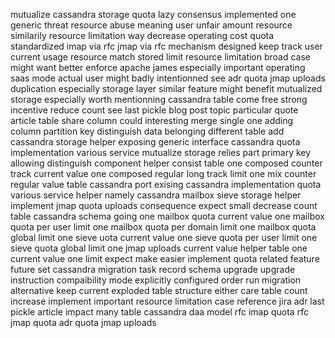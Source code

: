 mutualize cassandra storage quota lazy consensus implemented one generic threat resource abuse meaning user unfair amount resource similarily resource limitation way decrease operating cost quota standardized imap via rfc jmap via rfc mechanism designed keep track user current usage resource match stored limit resource limitation broad case might want better enforce apache james especially important operating saas mode actual user might badly intentionned see adr quota jmap uploads duplication especially storage layer similar feature might benefit mutualized storage especially worth mentionning cassandra table come free strong incentive reduce count see last pickle blog post topic particular quote article table share column could interesting merge single one adding column partition key distinguish data belonging different table add cassandra storage helper exposing generic interface cassandra quota implementation various service mutualize storage relies part primary key allowing distinguish component helper consist table one composed counter track current value one composed regular long track limit one mix counter regular value table cassandra port exising cassandra implementation quota various service helper namely cassandra mailbox sieve storage helper implement jmap quota uploads consequence expect small decrease count table cassandra schema going one mailbox quota current value one mailbox quota per user limit one mailbox quota per domain limit one mailbox quota global limit one sieve uota current value one sieve quota per user limit one sieve quota global limit one jmap uploads current value helper table one current value one limit expect make easier implement quota related feature future set cassandra migration task record schema upgrade upgrade instruction compaibility mode explicitly configured order run migration alternative keep current exploded table structure either care table count increase implement important resource limitation case reference jira adr last pickle article impact many table cassandra daa model rfc imap quota rfc jmap quota adr quota jmap uploads